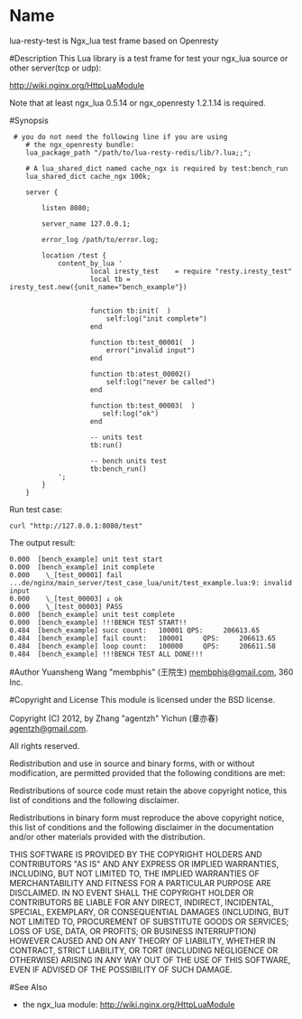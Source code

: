 # Name
lua-resty-test is Ngx_lua test frame based on Openresty


#Description
This Lua library is a test frame for test your ngx_lua source or other server(tcp or udp):

http://wiki.nginx.org/HttpLuaModule

Note that at least ngx_lua 0.5.14 or ngx_openresty 1.2.1.14 is required.

#Synopsis


```
 # you do not need the following line if you are using
    # the ngx_openresty bundle:
    lua_package_path "/path/to/lua-resty-redis/lib/?.lua;;";

    # A lua_shared_dict named cache_ngx is required by test:bench_run
    lua_shared_dict cache_ngx 100k;

    server {

        listen 8080;

        server_name 127.0.0.1;

        error_log /path/to/error.log;

        location /test {
            content_by_lua '
                	local iresty_test    = require "resty.iresty_test"
					local tb = iresty_test.new({unit_name="bench_example"})


					function tb:init(  )
					    self:log("init complete")
					end

					function tb:test_00001(  )
					    error("invalid input")
					end

					function tb:atest_00002()
					    self:log("never be called")
					end

					function tb:test_00003(  )
					   self:log("ok")
					end

					-- units test
					tb:run()

					-- bench units test
					tb:bench_run()
            ';
        }
    }
```

Run test case:

```
curl "http://127.0.0.1:8080/test"
```

The output result:

```
0.000  [bench_example] unit test start
0.000  [bench_example] init complete
0.000    \_[test_00001] fail ...de/nginx/main_server/test_case_lua/unit/test_example.lua:9: invalid input
0.000    \_[test_00003] ↓ ok
0.000    \_[test_00003] PASS
0.000  [bench_example] unit test complete
0.000  [bench_example] !!!BENCH TEST START!!
0.484  [bench_example] succ count:	 100001	QPS:	 206613.65
0.484  [bench_example] fail count:	 100001 	QPS:	 206613.65
0.484  [bench_example] loop count:	 100000 	QPS:	 206611.58
0.484  [bench_example] !!!BENCH TEST ALL DONE!!!
```

#Author
Yuansheng Wang "membphis" (王院生) membphis@gmail.com, 360 Inc.

#Copyright and License
This module is licensed under the BSD license.

Copyright (C) 2012, by Zhang "agentzh" Yichun (章亦春) agentzh@gmail.com.

All rights reserved.

Redistribution and use in source and binary forms, with or without modification, are permitted provided that the following conditions are met:

Redistributions of source code must retain the above copyright notice, this list of conditions and the following disclaimer.

Redistributions in binary form must reproduce the above copyright notice, this list of conditions and the following disclaimer in the documentation and/or other materials provided with the distribution.

THIS SOFTWARE IS PROVIDED BY THE COPYRIGHT HOLDERS AND CONTRIBUTORS "AS IS" AND ANY EXPRESS OR IMPLIED WARRANTIES, INCLUDING, BUT NOT LIMITED TO, THE IMPLIED WARRANTIES OF MERCHANTABILITY AND FITNESS FOR A PARTICULAR PURPOSE ARE DISCLAIMED. IN NO EVENT SHALL THE COPYRIGHT HOLDER OR CONTRIBUTORS BE LIABLE FOR ANY DIRECT, INDIRECT, INCIDENTAL, SPECIAL, EXEMPLARY, OR CONSEQUENTIAL DAMAGES (INCLUDING, BUT NOT LIMITED TO, PROCUREMENT OF SUBSTITUTE GOODS OR SERVICES; LOSS OF USE, DATA, OR PROFITS; OR BUSINESS INTERRUPTION) HOWEVER CAUSED AND ON ANY THEORY OF LIABILITY, WHETHER IN CONTRACT, STRICT LIABILITY, OR TORT (INCLUDING NEGLIGENCE OR OTHERWISE) ARISING IN ANY WAY OUT OF THE USE OF THIS SOFTWARE, EVEN IF ADVISED OF THE POSSIBILITY OF SUCH DAMAGE.

#See Also
* the ngx_lua module: http://wiki.nginx.org/HttpLuaModule
